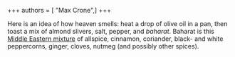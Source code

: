 +++
authors = [ "Max Crone",]
+++

Here is an idea of how heaven smells: heat a drop of olive oil in a pan, then toast a mix of almond slivers, salt, pepper, and *baharat*. Baharat is this [Middle Eastern mixture](https://en.wikipedia.org/wiki/Baharat) of allspice, cinnamon, coriander, black- and white peppercorns, ginger, cloves, nutmeg (and possibly other spices).

